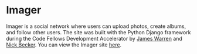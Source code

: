 # Imager

Imager is a social network where users can upload photos, create albums, and follow other users. The site was built with the Python Django framework during the Code Fellows Development Accelerator by [James Warren](http://www.github.com/jwarren116) and [Nick Becker](http://www.github.com/nbeck90). You can view the Imager site [here](http://ec2-52-10-250-82.us-west-2.compute.amazonaws.com).
